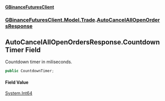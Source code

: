 #### [GBinanceFuturesClient](./index.md 'index')
### [GBinanceFuturesClient.Model.Trade](./GBinanceFuturesClient-Model-Trade.md 'GBinanceFuturesClient.Model.Trade').[AutoCancelAllOpenOrdersResponse](./GBinanceFuturesClient-Model-Trade-AutoCancelAllOpenOrdersResponse.md 'GBinanceFuturesClient.Model.Trade.AutoCancelAllOpenOrdersResponse')
## AutoCancelAllOpenOrdersResponse.CountdownTimer Field
Countdown timer in miliseconds.  
```csharp
public CountdownTimer;
```
#### Field Value
[System.Int64](https://docs.microsoft.com/en-us/dotnet/api/System.Int64 'System.Int64')  
